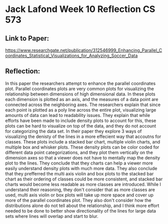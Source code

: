 Jack Lafond
Week 10 Reflection
CS 573
===

Link to Paper:
---
https://www.researchgate.net/publication/312546999_Enhancing_Parallel_Coordinates_Statistical_Visualizations_for_Analyzing_Soccer_Data

Reflection:
---
In this paper the researchers attempt to enhance the parallel coordinates plot. Parallel coordinates plots are very common plots for visualizing the relationship between dimensions of high dimensional data. In these plots each dimension is plotted as an axis, and the measures of a data point are connected across the neighboring axes. The researchers explain that since each point is plotted as a poly line across the entire plot, visualizing large amounts of data can lead to readability issues. They explain that while efforts have been made to include density plots to account for this, these plots can be hard to visualize on top of the data, and they do not account for categorizing the data set. In their paper they explore 3 ways of visualizing the denisty of the lines in a more effecient way that accoutns for classes. These plots include a stacked bar chart, multiple violin charts, and multiple box and whisker plots. These density plots can be color coded for different data point categorizations, and they plot them vertically on the dimension axes so that a viewer does not have to mentally map the density plot to the lines. They conclude that they charts can help a viewer more easily understand density plots with much more data. They also conclude that they prefferred the multi axis violin and box plots to the stacked bar chart as their ordering of classes could be more consistent, and stacked bar charts would become less readable as more classes are introduced. While I understand their reasoning, they don't consider that as more classes are used, multi axis violin or box plots will take up more space and cover up more of the parallel coordinates plot. They also don't consider how the distributions alone do not tell about the relationship, and I think more effort needed to be done to better show directionality of the lines for large data sets where lines will overlap and start to blur.
